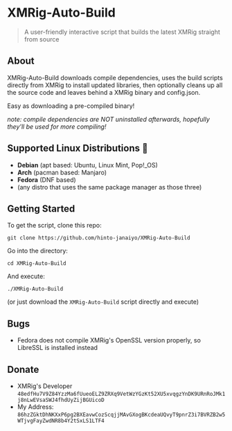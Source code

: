 # XMRig-Auto-Build
>A user-friendly interactive script that builds the latest XMRig straight from source
## About
XMRig-Auto-Build downloads compile dependencies, uses the build scripts directly from XMRig to install updated libraries, then optionally cleans up all the source code and leaves behind a XMRig binary and config.json.

Easy as downloading a pre-compiled binary!

*note: compile dependencies are NOT uninstalled afterwards, hopefully they'll be used for more compiling!*

## Supported Linux Distributions 🐧
* **Debian** (apt based: Ubuntu, Linux Mint, Pop!_OS)
* **Arch** (pacman based: Manjaro)
* **Fedora** (DNF based)
* (any distro that uses the same package manager as those three)

## Getting Started
To get the script, clone this repo:
```
git clone https://github.com/hinto-janaiyo/XMRig-Auto-Build
```
Go into the directory:
```
cd XMRig-Auto-Build
```
And execute:
```
./XMRig-Auto-Build
```
(or just download the `XMRig-Auto-Build` script directly and execute)

## Bugs
* Fedora does not compile XMRig's OpenSSL version properly, so LibreSSL is installed instead

## Donate
* XMRig's Developer `48edfHu7V9Z84YzzMa6fUueoELZ9ZRXq9VetWzYGzKt52XU5xvqgzYnDK9URnRoJMk1j8nLwEVsaSWJ4fhdUyZijBGUicoD`
* My Address: `86hzZGktDhNKXxP6pg2BXEavwCozScqjjMAvGXogBKcdeaUQvyT9pnrZ3i7BVRZB2w5WTjvgFayZwdNR8b4Y2tSxLS1LTF4`
